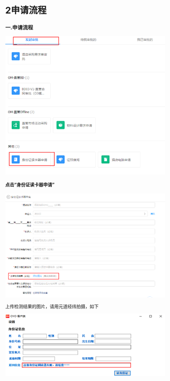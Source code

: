 # 2申请流程

### 一.申请流程

![](../../.gitbook/assets/image%20%28448%29.png)

#### 点击“身份证读卡器申请”

![](../../.gitbook/assets/image%20%28174%29.png)

上传检测结果的图片，请用元道经纬拍摄，如下

![](../../.gitbook/assets/image%20%28512%29.png)

## 

